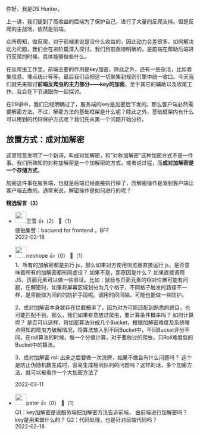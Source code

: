 你好，我是DS Hunter。

上一讲，我们提到了高收益的后端为了保护自己，进行了大量的反爬支持。但是反爬的主战场，依然是前端。

众所周知，做反爬，对于前端来说是没什么收益的，因此动力会差很多。如何解决动力问题，我们会在进阶篇深入探讨。我们目前亟待明确的，是前端在帮助后端进行反爬的时候，具体能够做些什么。

在反爬虫工作里，前端主要的作用是key加密。除此之外，还有一些杂活，比如收集信息、埋点统计等等。最后我们会把这一切聚集到规则引擎中统一收口。今天我们就先来探讨**前端反爬虫的主力部分——key的加密**。至于其它的辅助以及收尾工作，我会在下节课跟你一起探讨。

在09讲中，我们已经明确过了，服务端的key是加密后下发的。那么客户端必然需要解密方法。不过，解密方法的基础框架是什么呢？除此之外，基础框架内有什么可以用到的代码保护方式呢？我们先从第一个问题开始分析。

## 放置方式：成对加解密

这里特意发明了一个新词，叫成对加解密，和“对称加解密”这种加密方式不是一件事。我们所熟知的对称加解密是一个加解密的方式，或者说过程，而**成对加解密是一个存储方式**。

加密这件事在服务端，也就是后端已经直接执行掉了，而解密操作是发到客户端让客户端去做的。通常来说，解密操作是如何进行的呢？
<div><strong>精选留言（3）</strong></div><ul>
<li><img src="https://static001.geekbang.org/account/avatar/00/12/98/2c/48770f8e.jpg" width="30px"><span>王雪</span> 👍（2） 💬（1）<div>便贴集赞：backend for frontend ，BFF</div>2022-02-18</li><br/><li><img src="https://static001.geekbang.org/account/avatar/00/0f/ec/13/49e98289.jpg" width="30px"><span>neohope</span> 👍（0） 💬（1）<div>1、所有的加解密都是执行 js，那么如果对方使用浏览器直接运行 js，是否意味着所有的加解密都形同虚设？ 如果不是，那原因是什么？
如果直接调用JS，页面元素可以做一些验证。比如：鼠标与页面元素的相对位置可能有问题，在解密时，如果将屏幕区域划分为几个格子，不同格子触发的路径不一样，是否能做为间的的防护手段呢。调用时间间隔，可能也能做一些防护。

2、成对加解密本身就存在拦截概率了，因为对方可能匹配到熟悉的题目，也可能匹配不到。那么，我们如果有意放过爬虫，要计算条件概率吗？ 如何计算呢？
是否可以这样，将加密算法分成几个Bucket，根据加解密难度及系统埋点得知的爬虫方破解情况，将算法放入到不同Bucket中，不同Bucket评分不同。在roll算法的时候，做一个分值计算，对于要放过的爬虫，只Roll难度低的Bucket中的算法。

3、成对加解密 roll 出来之后要做一次洗牌，如果不做会有什么问题吗？
这个是防止伪随机数生成时，容易生成相同队列的问题吗？这样的话，多个加密方法，就可以被看作一个大加密方法了
</div>2022-03-11</li><br/><li><img src="https://static001.geekbang.org/account/avatar/00/10/25/87/f3a69d1b.jpg" width="30px"><span>peter</span> 👍（0） 💬（1）<div>Q1：key加解密是说服务端把加解密方法告诉前端，
       由前端进行加解密吗？
       key是用来做什么的？
Q2：代码处理，也是针对前端代码吗？</div>2022-02-18</li><br/>
</ul>